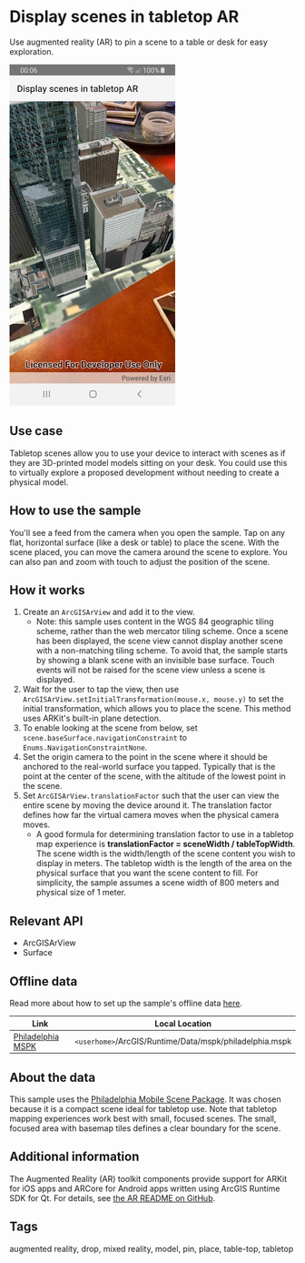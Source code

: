 # Display scenes in tabletop AR

Use augmented reality (AR) to pin a scene to a table or desk for easy exploration.

![](screenshot.png)

## Use case

Tabletop scenes allow you to use your device to interact with scenes as if they are 3D-printed model models sitting on your desk. You could use this to virtually explore a proposed development without needing to create a physical model.

## How to use the sample

You'll see a feed from the camera when you open the sample. Tap on any flat, horizontal surface (like a desk or table) to place the scene. With the scene placed, you can move the camera around the scene to explore. You can also pan and zoom with touch to adjust the position of the scene.

## How it works

1. Create an `ArcGISArView` and add it to the view.
    * Note: this sample uses content in the WGS 84 geographic tiling scheme, rather than the web mercator tiling scheme. Once a scene has been displayed, the scene view cannot display another scene with a non-matching tiling scheme. To avoid that, the sample starts by showing a blank scene with an invisible base surface. Touch events will not be raised for the scene view unless a scene is displayed.
2. Wait for the user to tap the view, then use `ArcGISArView.setInitialTransformation(mouse.x, mouse.y)` to set the initial transformation, which allows you to place the scene. This method uses ARKit's built-in plane detection.
3. To enable looking at the scene from below, set `scene.baseSurface.navigationConstraint` to `Enums.NavigationConstraintNone`.
4. Set the origin camera to the point in the scene where it should be anchored to the real-world surface you tapped. Typically that is the point at the center of the scene, with the altitude of the lowest point in the scene.
5. Set `ArcGISArView.translationFactor` such that the user can view the entire scene by moving the device around it. The translation factor defines how far the virtual camera moves when the physical camera moves.
    * A good formula for determining translation factor to use in a tabletop map experience is **translationFactor = sceneWidth / tableTopWidth**. The scene width is the width/length of the scene content you wish to display in meters. The tabletop width is the length of the area on the physical surface that you want the scene content to fill. For simplicity, the sample assumes a scene width of 800 meters and physical size of 1 meter.

## Relevant API

* ArcGISArView
* Surface

## Offline data

Read more about how to set up the sample's offline data [here](http://links.esri.com/ArcGISRuntimeQtSamples).

Link | Local Location
---------|-------|
|[Philadelphia MSPK](https://www.arcgis.com/home/item.html?id=7dd2f97bb007466ea939160d0de96a9d)| `<userhome>`/ArcGIS/Runtime/Data/mspk/philadelphia.mspk |

## About the data

This sample uses the [Philadelphia Mobile Scene Package](https://www.arcgis.com/home/item.html?id=7dd2f97bb007466ea939160d0de96a9d). It was chosen because it is a compact scene ideal for tabletop use. Note that tabletop mapping experiences work best with small, focused scenes. The small, focused area with basemap tiles defines a clear boundary for the scene.

## Additional information

The Augmented Reality (AR) toolkit components provide support for ARKit for iOS apps and ARCore for Android apps written using ArcGIS Runtime SDK for Qt. For details, see [the AR README on GitHub](https://github.com/Esri/arcgis-runtime-toolkit-qt/blob/master/Common/AR/README.md).

## Tags

augmented reality, drop, mixed reality, model, pin, place, table-top, tabletop
